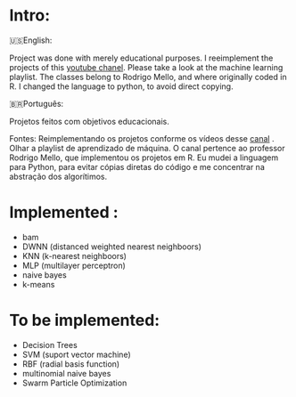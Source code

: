 # Intro:

🇺🇸English:

Project was done with merely educational purposes.
I reeimplement the projects of this [youtube chanel](https://www.youtube.com/channel/UCMSGXqLEE1q5NqG3hjA5vCg). Please take a look at the machine learning playlist. The classes belong to Rodrigo Mello, and where originally coded in R. I changed the language to python, to avoid direct copying.


🇧🇷Português:

Projetos feitos com objetivos educacionais.

Fontes:
Reimplementando os projetos conforme os vídeos desse [canal](https://www.youtube.com/channel/UCMSGXqLEE1q5NqG3hjA5vCg) . Olhar a playlist de aprendizado de máquina.
O canal pertence ao professor Rodrigo Mello, que implementou os projetos em R. Eu mudei a linguagem para Python, para evitar cópias diretas do código e me concentrar na abstração dos algorítimos.


# Implemented :
- bam
- DWNN (distanced weighted nearest neighboors)
- KNN (k-nearest neighboors)
- MLP (multilayer perceptron)
- naive bayes
- k-means

# To be implemented:
- Decision Trees
- SVM (suport vector machine)
- RBF (radial basis function)
- multinomial naive bayes
- Swarm Particle Optimization
